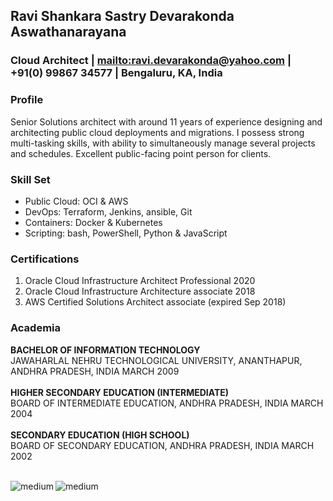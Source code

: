 ## Ravi Shankara Sastry Devarakonda Aswathanarayana

### Cloud Architect | <mailto:ravi.devarakonda@yahoo.com> | +91(0) 99867 34577 | Bengaluru, KA, India

### Profile
Senior Solutions architect with
around 11 years of experience
designing and architecting public
cloud deployments and migrations. I
possess strong multi-tasking skills,
with ability to simultaneously manage
several projects and schedules.
Excellent public-facing point person
for clients.

### Skill Set
- Public Cloud: OCI & AWS
- DevOps: Terraform, Jenkins,
ansible, Git
- Containers: Docker & Kubernetes
- Scripting: bash, PowerShell,
Python & JavaScript

### Certifications
1. Oracle Cloud Infrastructure Architect Professional 2020
2. Oracle Cloud Infrastructure Architecture associate 2018
3. AWS Certified Solutions Architect associate (expired Sep 2018)

### Academia
**BACHELOR OF INFORMATION TECHNOLOGY**<br>
JAWAHARLAL NEHRU TECHNOLOGICAL UNIVERSITY, ANANTHAPUR,
ANDHRA PRADESH, INDIA
MARCH 2009 <br><br>
**HIGHER SECONDARY EDUCATION (INTERMEDIATE)**<br>
BOARD OF INTERMEDIATE EDUCATION, ANDHRA PRADESH, INDIA
MARCH 2004 <br><br>
**SECONDARY EDUCATION (HIGH SCHOOL)**<br>
BOARD OF SECONDARY EDUCATION, ANDHRA PRADESH, INDIA
MARCH 2002 <br><br>

[<img align="left" alt="medium" src="https://img.shields.io/badge/LinkedIn-0077B5?style=for-the-badge&logo=linkedin&logoColor=white" />](https://www.linkedin.com/in/ravidevarakonda/)[<img align="left" alt="medium" src="https://img.shields.io/badge/GitHub-100000?style=for-the-badge&logo=github&logoColor=white" />](https://github.com/ravi-devarakonda)


<br><br>




